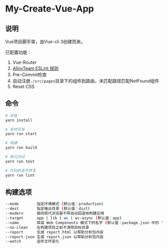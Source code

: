 # My-Create-Vue-App

## 说明

Vue项目脚手架，由Vue-cli 3创建而来。

已配置功能：

1. Vue-Router
2. [AlloyTeam ESLint 规则](https://github.com/AlloyTeam/eslint-config-alloy#vue)
3. Pre-Commit检查
4. 自动注册`./src/pages`目录下的组件到路由，未匹配路径匹配NotFound组件
5. Reset CSS

## 命令

```BASH
# 安装
yarn install

# 本地开发
yarn run start

# 构建
yarn run build

# 单元测试
yarn run test

# 代码检查并修复
yarn run lint
```

## 构建选项

```bash
--mode        指定环境模式 (默认值：production)
--dest        指定输出目录 (默认值：dist)
--modern      面向现代浏览器不带自动回退地构建应用
--target      app | lib | wc | wc-async (默认值：app)
--name        库或 Web Components 模式下的名字 (默认值：package.json 中的 "name" 字段或入口文件名)
--no-clean    在构建项目之前不清除目标目录
--report      生成 report.html 以帮助分析包内容
--report-json 生成 report.json 以帮助分析包内容
--watch       监听文件变化
```
